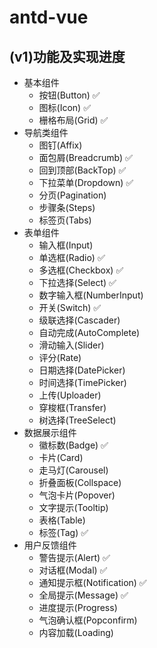 # antd-vue

## (v1)功能及实现进度

- 基本组件
  - 按钮(Button) ✅
  - 图标(Icon) ✅
  - 栅格布局(Grid) ✅
- 导航类组件
  - 图钉(Affix)
  - 面包屑(Breadcrumb) ✅
  - 回到顶部(BackTop) ✅
  - 下拉菜单(Dropdown) ✅
  - 分页(Pagination)
  - 步骤条(Steps)
  - 标签页(Tabs)
- 表单组件
  - 输入框(Input)
  - 单选框(Radio) ✅
  - 多选框(Checkbox) ✅
  - 下拉选择(Select) ✅
  - 数字输入框(NumberInput)
  - 开关(Switch) ✅
  - 级联选择(Cascader)
  - 自动完成(AutoComplete)
  - 滑动输入(Slider)
  - 评分(Rate)
  - 日期选择(DatePicker)
  - 时间选择(TimePicker)
  - 上传(Uploader)
  - 穿梭框(Transfer)
  - 树选择(TreeSelect)
- 数据展示组件
  - 徽标数(Badge) ✅
  - 卡片(Card)
  - 走马灯(Carousel)
  - 折叠面板(Collspace)
  - 气泡卡片(Popover)
  - 文字提示(Tooltip)
  - 表格(Table)
  - 标签(Tag) ✅
- 用户反馈组件
  - 警告提示(Alert) ✅
  - 对话框(Modal) ✅
  - 通知提示框(Notification) ✅
  - 全局提示(Message) ✅
  - 进度提示(Progress)
  - 气泡确认框(Popconfirm)
  - 内容加载(Loading)
